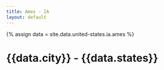 ```yaml
---
title: Ames - IA
layout: default
---
```


{% assign data = site.data.united-states.ia.ames %}
# {{data.city}} - {{data.states}}

